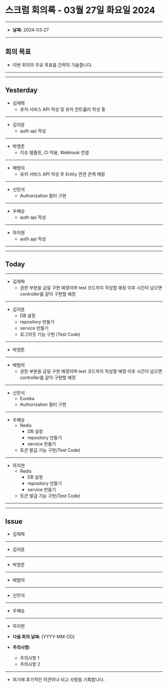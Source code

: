 # 스크럼 회의록 - 03월 27일 화요일 2024

---

- **날짜:** 2024-03-27

---
## 회의 목표
- 이번 회의의 주요 목표를 간략히 기술합니다.

---

---

## Yesterday

- 김재혁
    - 유저 서비스 API 작성 및 유저 컨트롤러 작성 중

---

- 김지윤
    - auth api 작성
---

- 박영준
    - 이슈 템플릿, CI 적용, Webhook 연결

---

- 배범익
    - 유저 서비스 API 작성 후 Entity 연관 관계 매핑

---

- 신민석
    - Authorization 필터 구현

---

- 우혜승
    - auth api 작성

---
- 하지현
  - auth api 작성
---

---
## Today


---

- 김재혁
  - 권한 부분을 금일 구현 예정이며 test 코드까지 작성할 예정 이후 시간이 남으면 controller를 같이 구현할 예정 
---

- 김지윤
  - DB 설정 
  - repository 만들기 
  - service 만들기 
  - 로그아웃 기능 구현  (Test Code)
---

- 박영준

---

- 배범익
  - 권한 부분을 금일 구현 예정이며 test 코드까지 작성할 예정 이후 시간이 남으면 controller를 같이 구현할 예정
---

- 신민석
  - Eureka
  - Authorization 필터 구현
---

- 우혜승
  - Redis
    - DB 설정
    - repository 만들기
    - service 만들기
  - 토큰 발급 기능 구현(Test Code)

---

- 하지현
  - Redis
    - DB 설정
    - repository 만들기
    - service 만들기
  - 토큰 발급 기능 구현(Test Code)


---

---
## Issue
- 김재혁

---

- 김지윤

---

- 박영준

---

- 배범익

---

- 신민석

---

- 우혜승

---

- 하지현


- **다음 회의 날짜:** [YYYY-MM-DD]
- **주의사항:**
    - 주의사항 1
    - 주의사항 2

---

- 여기에 추가적인 의견이나 비고 사항을 기록합니다.
